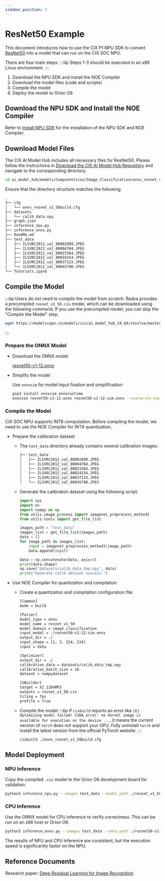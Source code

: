 ```yaml
---
sidebar_position: 3
---
```


# ResNet50 Example

This document introduces how to use the CIX P1 NPU SDK to convert [ResNet50](https://github.com/onnx/models/blob/main/validated/vision/classification/resnet/model/resnet50-v1-12.onnx) into a model that can run on the CIX SOC NPU.

There are four main steps:
:::tip
Steps 1-3 should be executed in an x86 Linux environment.
:::

1. Download the NPU SDK and install the NOE Compiler
2. Download the model files (code and scripts)
3. Compile the model
4. Deploy the model to Orion O6

## Download the NPU SDK and Install the NOE Compiler

Refer to [Install NPU SDK](./npu-introduction#install-npu-sdk-x86-linux-environment) for the installation of the NPU SDK and NOE Compiler.

## Download Model Files

The CIX AI Model Hub includes all necessary files for ResNet50. Please follow the instructions in [Download the CIX AI Model Hub Repository](./ai-hub#download-the-cix-ai-model-hub-repository) and navigate to the corresponding directory.

```bash
cd ai_model_hub/models/ComputeVision/Image_Classification/onnx_resnet_v1_50
```

Ensure that the directory structure matches the following:

```bash
.
├── cfg
│   └── onnx_resnet_v1_50build.cfg
├── datasets
│   └── calib_data.npy
├── graph.json
├── inference_npu.py
├── inference_onnx.py
├── ReadMe.md
├── test_data
│   ├── ILSVRC2012_val_00002899.JPEG
│   ├── ILSVRC2012_val_00004704.JPEG
│   ├── ILSVRC2012_val_00021564.JPEG
│   ├── ILSVRC2012_val_00024154.JPEG
│   ├── ILSVRC2012_val_00037133.JPEG
│   └── ILSVRC2012_val_00045790.JPEG
└── Tutorials.ipynb
```

## Compile the Model

:::tip
Users do not need to compile the model from scratch. Radxa provides a precompiled `resnet_v1_50.cix` model, which can be downloaded using the following command. If you use the precompiled model, you can skip the "Compile the Model" step.

```bash
wget https://modelscope.cn/models/cix/ai_model_hub_24_Q4/resolve/master/models/ComputeVision/Image_Classification/onnx_resnet_v1_50/resnet_v1_50.cix
```

:::

### Prepare the ONNX Model

- Download the ONNX model

  [resnet50-v1-12.onnx](https://github.com/onnx/models/blob/main/validated/vision/classification/resnet/model/resnet50-v1-12.onnx)

- Simplify the model

  Use `onnxsim` for model input fixation and simplification:

  ```bash
  pip3 install onnxsim onnxruntime
  onnxsim resnet50-v1-12.onnx resnet50-v1-12-sim.onnx --overwrite-input-shape 1,3,224,224
  ```

### Compile the Model

CIX SOC NPU supports INT8 computation. Before compiling the model, we need to use the NOE Compiler for INT8 quantization.

- Prepare the calibration dataset

  - The `test_data` directory already contains several calibration images:

    ```bash
    ├── test_data
    │   ├── ILSVRC2012_val_00002899.JPEG
    │   ├── ILSVRC2012_val_00004704.JPEG
    │   ├── ILSVRC2012_val_00021564.JPEG
    │   ├── ILSVRC2012_val_00024154.JPEG
    │   ├── ILSVRC2012_val_00037133.JPEG
    │   └── ILSVRC2012_val_00045790.JPEG
    ```

  - Generate the calibration dataset using the following script:

    ```python
    import sys
    import os
    import numpy as np
    from utils.image_process import imagenet_preprocess_method1
    from utils.tools import get_file_list

    images_path = "test_data"
    images_list = get_file_list(images_path)
    data = []
    for image_path in images_list:
        input = imagenet_preprocess_method1(image_path)
        data.append(input)

    data = np.concatenate(data, axis=0)
    print(data.shape)
    np.save("datasets/calib_data_tmp.npy", data)
    print("Generate calib dataset success.")
    ```

- Use NOE Compiler for quantization and compilation

  - Create a quantization and compilation configuration file:

    ```bash
    [Common]
    mode = build

    [Parser]
    model_type = onnx
    model_name = resnet_v1_50
    model_domain = image_classification
    input_model = ./resnet50-v1-12-sim.onnx
    output_dir = ./
    input_shape = [1, 3, 224, 224]
    input = data

    [Optimizer]
    output_dir = ./
    calibration_data = datasets/calib_data_tmp.npy
    calibration_batch_size = 16
    dataset = numpydataset

    [GBuilder]
    target = X2_1204MP3
    outputs = resnet_v1_50.cix
    tiling = fps
    profile = True
    ```

  - Compile the model
    :::tip
    If `cixbuild` reports an error like `[E] Optimizing model failed! CUDA error: no kernel image is available for execution on the device ...`, it means the current version of `torch` does not support your GPU. Fully uninstall `torch` and install the latest version from the official PyTorch website.
    :::

    ```bash
    cixbuild ./onnx_resnet_v1_50build.cfg
    ```

## Model Deployment

### NPU Inference

Copy the compiled `.cix` model to the Orion O6 development board for validation:

```bash
python3 inference_npu.py --images test_data --model_path ./resnet_v1_50.cix
```

### CPU Inference

Use the ONNX model for CPU inference to verify correctness. This can be run on an x86 host or Orion O6.

```bash
python3 inference_onnx.py --images test_data --onnx_path ./resnet50-v1-12-sim.onnx
```

The results of NPU and CPU inference are consistent, but the execution speed is significantly faster on the NPU.

## Reference Documents

Research paper: [Deep Residual Learning for Image Recognition](https://arxiv.org/abs/1512.03385)
